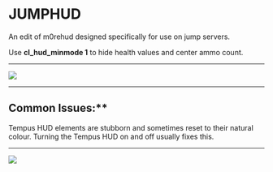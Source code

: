 # JUMPHUD

An edit of m0rehud designed specifically for use on jump servers.

Use **cl_hud_minmode 1** to hide health values and center ammo count.

***

<a href="SHOWCASE.md"><img src="https://i.imgur.com/vVxJdvB.png"></a>

***

## Common Issues:**

Tempus HUD elements are stubborn and sometimes reset to their natural colour. Turning the Tempus HUD on and off usually fixes this.



***

<a href="https://github.com/Hypnootize/m0rehud"><img src="https://i.imgur.com/HVyxIC3.png"></a>
